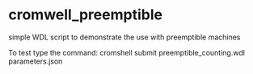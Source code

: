 # cromwell_preemptible

simple WDL script to demonstrate the use with preemptible machines

To test type the command:
cromshell submit preemptible_counting.wdl parameters.json 

